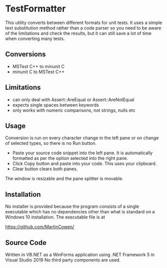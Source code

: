 # TestFormatter
This utility converts between different formats for unit tests. It uses a simple text substitution method rather than a code parser so you need to be aware of the limitations and check the results, but it can still save a lot of time when converting many tests.

## Conversions
 - MSTest C++ to minunit C
 - minunit C to MSTest C++

## Limitations
 - can only deal with Assert::AreEqual or Assert::AreNotEqual
 - expects single spaces between keywords
 - only works with numeric comparisons, not strings, nulls etc


## Usage
Conversion is run on every character change in the left pane or on change of selected types, so there is no Run button.
 - Paste your source code snippet into the left pane. It is automatically formatted as per the option selected into the right pane. 
 - Click Copy button and paste into your code. This uses your clipboard.
 - Clear button clears both panes.

The window is resizable and the pane splitter is movable.

## Installation
No installer is provided because the program consists of a single executable which has no dependencies other than what is standard on a Windows 10 installation. The executable file is at

https://github.com/MartinCowen/

## Source Code
Written in VB.NET as a WinForms application using .NET Framework 5 in Visual Studio 2019
No third party components are used.

